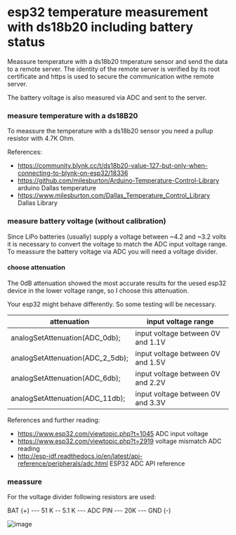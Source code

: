 # esp32 temperature measurement with ds18b20 including battery status
Meassure temperature with a ds18b20 tmperature sensor and send the data to a remote server. The identity of the remote server is verified by its root certificate and https is used to secure the communication withe remote server.

The battery voltage is also measured via ADC and sent to the server.


### measure temperature with a ds18B20 
To meassure the temperature with a ds18b20 sensor you need a pullup resistor with 4.7K Ohm.


References:
- https://community.blynk.cc/t/ds18b20-value-127-but-only-when-connecting-to-blynk-on-esp32/18336
- https://github.com/milesburton/Arduino-Temperature-Control-Library arduino Dallas temperature
- https://www.milesburton.com/Dallas_Temperature_Control_Library Dallas Library

### measure battery voltage (without calibration)
Since LiPo batteries (usually) supply a voltage between ~4.2 and ~3.2 volts it is necessary to convert the voltage to match the ADC input voltage range. To meassure the battery voltage via ADC you will need a voltage divider. 

#### choose attenuation
The 0dB attenuation showed the most accurate results for the uesed esp32 device in the lower voltage range, so I choose this attenuation. 

Your esp32 might behave differently. So some testing will be necessary.

attenuation | input voltage range
----------------------------- | ----------------------------- 
analogSetAttenuation(ADC_0db); |  input voltage between 0V and 1.1V
analogSetAttenuation(ADC_2_5db); |  input voltage between 0V and 1.5V
analogSetAttenuation(ADC_6db); |  input voltage between 0V and 2.2V
analogSetAttenuation(ADC_11db); |  input voltage between 0V and 3.3V 


References and further reading:
- https://www.esp32.com/viewtopic.php?t=1045 ADC input voltage
- https://www.esp32.com/viewtopic.php?t=2919 voltage mismatch ADC reading
- http://esp-idf.readthedocs.io/en/latest/api-reference/peripherals/adc.html ESP32 ADC API reference


### meassure

For the voltage divider following resistors are used:

BAT (+) --- 51 K -- 5.1 K --- ADC PIN --- 20K --- GND (-)

![image](https://user-images.githubusercontent.com/48131740/152804833-df7790e0-ecbe-4fcb-b55f-5667b37d44b0.png)


